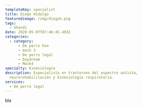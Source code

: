 ```yaml
---
templateKey: specialist
title: Diego Hidalgo
featuredimage: /img/diegoh.png
tags:
  - Ghandi
date: 2020-05-07T07:46:45.493Z
categories:
  - category:
      - De perro hno
      - mock 3
      - De perro legal
      - Daydream
      - Mock4
specialty: Kinesiología
description: Especialista en trastornos del espectro autista,
  neurorehabilitación y kinesiología respiratoria.
services:
  - De perro legal
---
```

bla